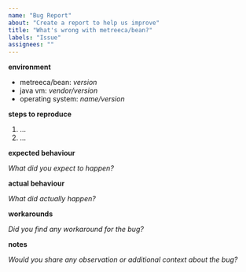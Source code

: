 ```yaml
---
name: "Bug Report"
about: "Create a report to help us improve"
title: "What's wrong with metreeca/bean?"
labels: "Issue"
assignees: ""
---
```


**environment**

- metreeca/bean: *version*
- java vm: *vendor/version*
- operating system: *name/version*

**steps to reproduce**

1. …
2. …

**expected behaviour**

*What did you expect to happen?*

**actual behaviour**

*What did actually happen?*

**workarounds**

*Did you find any workaround for the bug?*

**notes**

*Would you share any observation or additional context about the bug?*
